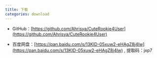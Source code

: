```yaml
---
title: 下载
categories: download
---
```


- GitHub：[https://github.com/Ahrisya/CuteRookie4User](https://github.com/Ahrisya/CuteRookie4User)

- 百度网盘：[https://pan.baidu.com/s/13KID-05xuw2-eHAgZ8j4lw](https://pan.baidu.com/s/13KID-05xuw2-eHAgZ8j4lw) , 提取码：jxp7 
